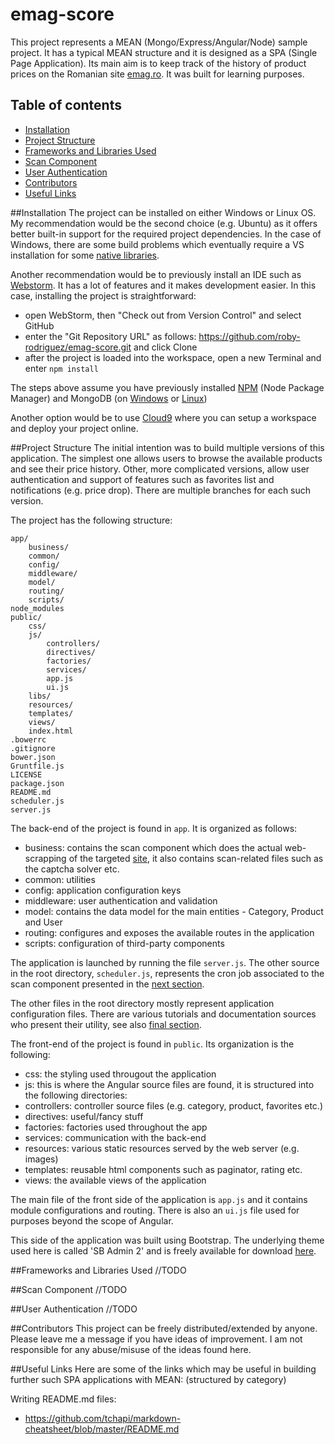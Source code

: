 # emag-score
This project represents a MEAN (Mongo/Express/Angular/Node) sample project. It has a typical MEAN structure and it is designed as a SPA (Single Page Application). Its main aim is to keep track of the history of product prices on the Romanian site [emag.ro](http://www.emag.ro/). It was built for learning purposes.

## Table of contents

- [Installation](#installation)
- [Project Structure](#project-structure)
- [Frameworks and Libraries Used](#frameworks-and-libraries-used)
- [Scan Component](#scan-component)
- [User Authentication](#user-authentication)
- [Contributors](#contributors)
- [Useful Links](#useful-links)

##Installation
The project can be installed on either Windows or Linux OS. My recommendation would be the second choice (e.g. Ubuntu) as it offers better built-in support for the required project dependencies. In the case of Windows, there are some build problems which eventually require a VS installation for some [native libraries](http://stackoverflow.com/questions/27034592/node-gyp-build-error-for-bcrypt-module-in-windows-nt-6-1-7600-x86).

Another recommendation would be to previously install an IDE such as [Webstorm](https://www.jetbrains.com/webstorm/). It has a lot of features and it makes development easier. In this case, installing the project is straightforward:
* open WebStorm, then "Check out from Version Control" and select GitHub
* enter the "Git Repository URL" as follows: https://github.com/roby-rodriguez/emag-score.git and click Clone
* after the project is loaded into the workspace, open a new Terminal and enter `npm install`

The steps above assume you have previously installed [NPM](https://www.jetbrains.com/webstorm/help/installing-and-removing-external-software-using-node-package-manager.html) (Node Package Manager) and MongoDB (on [Windows](https://docs.mongodb.org/manual/tutorial/install-mongodb-on-windows/) or [Linux](https://docs.mongodb.org/manual/tutorial/install-mongodb-on-ubuntu/))

Another option would be to use [Cloud9](https://c9.io/) where you can setup a workspace and deploy your project online.

##Project Structure
The initial intention was to build multiple versions of this application. The simplest one allows users to browse the available products and see their price history. Other, more complicated versions, allow user authentication and support of features such as favorites list and notifications (e.g. price drop). There are multiple branches for each such version.

The project has the following structure:
<!-- language:console -->

    app/
        business/
        common/
        config/
        middleware/
        model/
        routing/
        scripts/
    node_modules
    public/
        css/
        js/
            controllers/
            directives/
            factories/
            services/
            app.js
            ui.js
        libs/
        resources/
        templates/
        views/
        index.html
    .bowerrc
    .gitignore
    bower.json
    Gruntfile.js
    LICENSE
    package.json
    README.md
    scheduler.js
    server.js
    
The back-end of the project is found in `app`. It is organized as follows:
* business: contains the scan component which does the actual web-scrapping of the targeted [site](http://www.emag.ro/), it also contains scan-related files such as the captcha solver etc.
* common: utilities
* config: application configuration keys
* middleware: user authentication and validation
* model: contains the data model for the main entities - Category, Product and User
* routing: configures and exposes the available routes in the application
* scripts: configuration of third-party components

The application is launched by running the file `server.js`. The other source in the root directory, `scheduler.js`, represents the cron job associated to the scan component presented in the [next section](#scan-component).

The other files in the root directory mostly represent application configuration files. There are various tutorials and documentation sources who present their utility, see also [final section](#useful-links).

The front-end of the project is found in `public`. Its organization is the following:
* css: the styling used througout the application
* js: this is where the Angular source files are found, it is structured into the following directories:
 * controllers: controller source files (e.g. category, product, favorites etc.)
 * directives: useful/fancy stuff 
 * factories: factories used throughout the app
 * services: communication with the back-end
* resources: various static resources served by the web server (e.g. images)
* templates: reusable html components such as paginator, rating etc.
* views: the available views of the application

The main file of the front side of the application is `app.js` and it contains module configurations and routing. There is also an `ui.js` file used for purposes beyond the scope of Angular.

This side of the application was built using Bootstrap. The underlying theme used here is called 'SB Admin 2' and is freely available for download [here](http://startbootstrap.com/template-overviews/sb-admin-2/).

##Frameworks and Libraries Used
//TODO

##Scan Component
//TODO

##User Authentication
//TODO

##Contributors
This project can be freely distributed/extended by anyone. Please leave me a message if you have ideas of improvement. I am not responsible for any abuse/misuse of the ideas found here.

##Useful Links
Here are some of the links which may be useful in building further such SPA applications with MEAN: (structured by category)

Writing README.md files:
* https://github.com/tchapi/markdown-cheatsheet/blob/master/README.md
